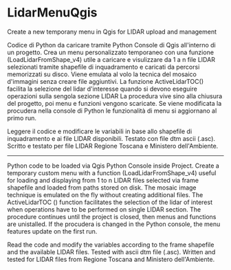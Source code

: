 # LidarMenuQgis
Create a new temporany menu in Qgis for LIDAR upload and management

Codice di Python da caricare tramite Python Console di Qgis all'interno di un progetto.
Crea un menu personalizzato temporaneo con una funzione (LoadLidarFromShape_v4) utile a caricare e visulizzare da 1 a n file LIDAR 
selezionati tramite shapefile di inquadramento e caricati da percorsi memorizzati su disco.
Viene emulata al volo la tecnica del mosaico d'immagini senza creare file aggiuntivi.
La funzione ActiveLidarTOC() facilita la selezione del lidar d'interesse quando si devono eseguire operazioni sulla sengola sezione LIDAR
La procedura vive sino alla chiusura del progetto, poi menu e funzioni vengono scaricate.
Se viene modificata la procudera nella console di Python le funzionalità di menu si aggiornano al primo run.

Leggere il codice e modificare le variabili in base allo shapefile di inquadramento e ai file LIDAR disponibili. Testato con file dtm ascii (.asc). Scritto e testato per file LIDAR Regione Toscana e Ministero dell'Ambiente.

---- 

Python code to be loaded via Qgis Python Console inside Project. Create a temporary custom menu with a function (LoadLidarFromShape_v4) useful for loading and displaying from 1 to n LIDAR files selected via frame shapefile and loaded from paths stored on disk. The mosaic image technique is emulated on the fly without creating additional files. The ActiveLidarTOC () function facilitates the selection of the lidar of interest when operations have to be performed on single LIDAR section. The procedure continues until the project is closed, then menus and functions are unistalled. If the procudera is changed in the Python console, the menu features update on the first run.

Read the code and modify the variables according to the frame shapefile and the available LIDAR files. Tested with ascii dtm file (.asc). Written and tested for LIDAR files from Regione Toscana and Ministero dell'Ambiente.
